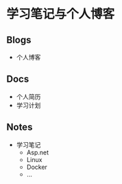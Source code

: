 # 学习笔记与个人博客

## Blogs 
- 个人博客

## Docs 
- 个人简历
-  学习计划

## Notes
- 学习笔记
  - Asp.net
  - Linux
  - Docker
  - ...